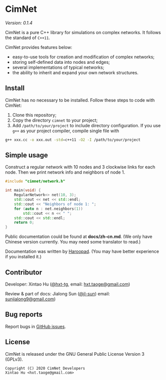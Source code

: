 # CimNet

_Version: 0.1.4_

CimNet is a pure C++ library for simulations on complex networks.
It follows the standard of `C++11`.

CimNet provides features below:

- easy-to-use tools for creation and modification of complex networks;
- storing self-defined data into nodes and edges;
- several implementations of typical networks;
- the ability to inherit and expand your own network structures.

## Install

CimNet has no necessary to be installed.
Follow these steps to code with CimNet:

1. Clone this repository;
2. Copy the directory `cimnet` to your project;
3. Add `/path/to/your/project` to include directory configuration.
If you use `g++` as your project compiler, compile single file with
```sh
g++ xxx.cc -o xxx.out -std=c++11 -O2 -I /path/to/your/project
```

## Simple usage

Construct a regular network with 10 nodes and 3 clockwise links for each node.
Then we print network info and neighbors of node 1.

```cpp
#include "cimnet/network.h"

int main(void) {
    RegularNetwork<> net(10, 3);
    std::cout << net << std::endl;
    std::cout << "Neighbors of node 1: ";
    for (auto n : net.neighbors(1))
        std::cout << n << " ";
    std::cout << std::endl;
    return 0;
}
```

Public documentation could be found at **docs/zh-cn.md**. (We only have Chinese version currently. You may need some translator to read.)

Documentation was written by [Haroopad](http://pad.haroopress.com/). (You may have better experience if you installed it.)

## Contributor

Developer: Xintao Hu ([@hxt-tg](https://github.com/hxt-tg),
email: [hxt.taoge@gmail.com](mailto:hxt.taoge@gmail.com))

Review & part of docs: Jialong Sun ([@jl-sun](https://github.com/jl-sun))
email: [sunjialong9@gmail.com](mailto:sunjialong9@gmail.com))


## Bug reports

Report bugs in
[GitHub issues](https://github.com/hxt-tg/cimnet/issues).

## License

CimNet is released under the GNU General Public License Version 3 (GPLv3).

```
Copyright (C) 2020 CimNet Developers
Xintao Hu <hxt.taoge@gmail.com>
```
